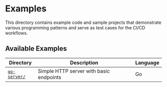 # Examples

This directory contains example code and sample projects that demonstrate various programming patterns and serve as test cases for the CI/CD workflows.

## Available Examples

| Directory                  | Description                             | Language |
| -------------------------- | --------------------------------------- | -------- |
| [`go-server/`](go-server/) | Simple HTTP server with basic endpoints | Go       |

